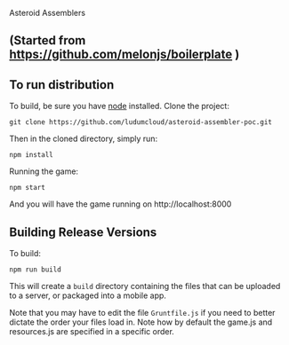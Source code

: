 Asteroid Assemblers

(Started from https://github.com/melonjs/boilerplate )
-------------------------------------------------------------------------------

## To run distribution

To build, be sure you have [node](http://nodejs.org) installed. Clone the project:

    git clone https://github.com/ludumcloud/asteroid-assembler-poc.git

Then in the cloned directory, simply run:

    npm install

Running the game:

	npm start

And you will have the game running on http://localhost:8000

## Building Release Versions

To build:

    npm run build

This will create a `build` directory containing the files that can be uploaded to a server, or packaged into a mobile app.

Note that you may have to edit the file `Gruntfile.js` if you need to better dictate the order your files load in. Note how by default the game.js and resources.js are specified in a specific order.
